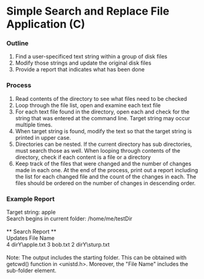 # Simple Search and Replace File Application (C)

### Outline
1. Find a user-specificed text string within a group of disk files
2. Modify those strings and update the original disk files
3. Provide a report that indicates what has been done

### Process
1. Read contents of the directory to see what files need to be checked
2. Loop through the file list, open and examine each text file
3. For each text file found in the directory, open each and check for the string that was entered at the command line. Target string may occur multiple times.
4. When target string is found, modify the text so that the target string is printed in upper case.
5. Directories can be nested. If the current directory has sub directories, must search those as well. When looping through contents of the directory, check if each content is a file or a directory
6. Keep track of the files that were changed and the number of changes made in each one. At the end of the process, print out a report including the list for each changed file and the count of the changes in each. The files should be ordered on the number of changes in descending order.

### Example Report
Target string: apple  
Search begins in current folder: /home/me/testDir  
<br>
** Search Report **  
Updates     File Name  
4           dirY\apple.txt
3           bob.txt
2           dirY\sturp.txt
<br><br>
Note: The output includes the starting folder. This can be obtained with getcwd() function in <unistd.h>. Moreover, the "File Name" includes the sub-folder element.
